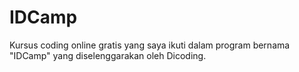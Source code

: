 # IDCamp
Kursus coding online gratis yang saya ikuti dalam program bernama "IDCamp" yang diselenggarakan oleh Dicoding.
